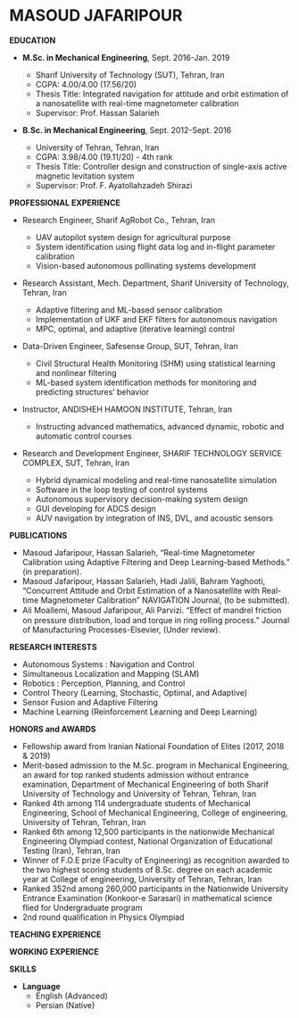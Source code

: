 # MASOUD JAFARIPOUR
**EDUCATION**
 * **M.Sc. in Mechanical Engineering**, Sept. 2016-Jan. 2019
   * Sharif University of Technology (SUT), Tehran, Iran
   * CGPA: 4.00/4.00 (17.56/20)
   * Thesis Title: Integrated navigation for attitude and orbit estimation of a nanosatellite with real-time magnetometer calibration
   * Supervisor: Prof. Hassan Salarieh

 * **B.Sc. in Mechanical Engineering**, Sept. 2012-Sept. 2016
   * University of Tehran, Tehran, Iran
   * CGPA: 3.98/4.00 (19.11/20) - 4th rank
   * Thesis Title: Controller design and construction of single-axis active magnetic levitation system
   * Supervisor: Prof. F. Ayatollahzadeh Shirazi


**PROFESSIONAL EXPERIENCE**
 * Research Engineer, Sharif AgRobot Co., Tehran, Iran
   * UAV autopilot system design for agricultural purpose   
   * System identification using flight data log and in-flight parameter calibration
   * Vision-based autonomous pollinating systems development   

* Research Assistant, Mech. Department, Sharif University of Technology, Tehran, Iran
   * Adaptive filtering and ML-based sensor calibration
   * Implementation of UKF and EKF filters for autonomous navigation
   * MPC, optimal, and adaptive (iterative learning) control  

* Data-Driven Engineer, Safesense Group, SUT, Tehran, Iran
   * Civil Structural Health Monitoring (SHM) using statistical learning and nonlinear filtering
   * ML-based system identification methods for monitoring and predicting structures’ behavior

* Instructor, ANDISHEH HAMOON INSTITUTE, Tehran, Iran
   * Instructing advanced mathematics, advanced dynamic, robotic and automatic control courses

* Research and Development Engineer, SHARIF TECHNOLOGY SERVICE COMPLEX, SUT, Tehran, Iran
   * Hybrid dynamical modeling and real-time nanosatellite simulation
   * Software in the loop testing of control systems
   * Autonomous supervisory decision-making system design
   * GUI developing for ADCS design
   * AUV navigation by integration of INS, DVL, and acoustic sensors

**PUBLICATIONS**
 * Masoud Jafaripour, Hassan Salarieh, “Real-time Magnetometer Calibration using Adaptive Filtering and Deep Learning-based Methods.” (in preparation).
 * Masoud Jafaripour, Hassan Salarieh, Hadi Jalili, Bahram Yaghooti, “Concurrent Attitude and Orbit Estimation of a Nanosatellite with Real-time Magnetometer Calibration” NAVIGATION Journal, (to be submitted).
 * Ali Moallemi, Masoud Jafaripour, Ali Parvizi. “Eﬀect of mandrel friction on pressure distribution, load and
torque in ring rolling process.” Journal of Manufacturing Processes-Elsevier, (Under review).

**RESEARCH INTERESTS**
 * Autonomous Systems : Navigation and Control
 * Simultaneous Localization and Mapping (SLAM)
 * Robotics : Perception, Planning, and Control
 * Control Theory (Learning, Stochastic, Optimal, and Adaptive)
 * Sensor Fusion and Adaptive Filtering
 * Machine Learning (Reinforcement Learning and Deep Learning)

**HONORS and AWARDS**
 * Fellowship award from Iranian National Foundation of Elites (2017, 2018 & 2019)
 * Merit-based admission to the M.Sc. program in Mechanical Engineering, an award for top ranked students admission without entrance examination, Department of Mechanical Engineering of both Sharif University of Technology and University of Tehran, Tehran, Iran
 * Ranked 4th among 114 undergraduate students of Mechanical Engineering, School of Mechanical Engineering, College of engineering, University of Tehran, Tehran, Iran
 * Ranked 6th among 12,500 participants in the nationwide Mechanical Engineering Olympiad contest, National Organization of Educational Testing (Iran), Tehran, Iran
 * Winner of F.O.E prize (Faculty of Engineering) as recognition awarded to the two highest scoring students of B.Sc. degree on each academic year at College of engineering, University of Tehran, Tehran, Iran
 * Ranked 352nd among 260,000 participants in the Nationwide University Entrance Examination (Konkoor-e Sarasari) in mathematical science flied for Undergraduate program
 * 2nd round qualification in Physics Olympiad

**TEACHING EXPERIENCE**
 

**WORKING EXPERIENCE**


 

**SKILLS**


 * **Language**
   * English (Advanced)
   * Persian (Native)











